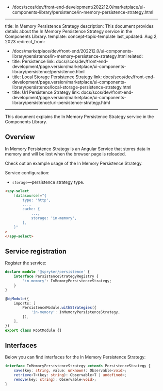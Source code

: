   - /docs/scos/dev/front-end-development/202212.0/marketplace/ui-components-library/persistence/in-memory-persistence-strategy.html
---
title: In Memory Persistence Strategy
description: This document provides details about the In Memory Persistence Strategy service in the Components Library.
template: concept-topic-template
last_updated: Aug 2, 2023
redirect_from:
  - /docs/marketplace/dev/front-end/202212.0/ui-components-library/persistence/in-memory-persistence-strategy.html
related:
  - title: Persistence
    link: docs/scos/dev/front-end-development/page.version/marketplace/ui-components-library/persistence/persistence.html
  - title: Local Storage Persistence Strategy
    link: docs/scos/dev/front-end-development/page.version/marketplace/ui-components-library/persistence/local-storage-persistence-strategy.html
  - title: Url Persistence Strategy
    link: docs/scos/dev/front-end-development/page.version/marketplace/ui-components-library/persistence/url-persistence-strategy.html
---

This document explains the In Memory Persistence Strategy service in the Components Library.

## Overview

In Memory Persistence Strategy is an Angular Service that stores data in memory and will be lost when the browser page is reloaded.

Check out an example usage of the In Memory Persistence Strategy.

Service configuration:

- `storage`—persistence strategy type.  

```html
<spy-select
    [datasource]="{
        type: 'http',
        ...,
        cache: {
            ...,
            storage: 'in-memory',
        },
    }"
>
</spy-select>
```

## Service registration

Register the service:

```ts
declare module '@spryker/persistence' {
    interface PersistenceStrategyRegistry {
        'in-memory': InMemoryPersistenceStrategy;
    }
}

@NgModule({
    imports: [
        PersistenceModule.withStrategies({
            'in-memory': InMemoryPersistenceStrategy,
        }),
    ],
})
export class RootModule {}
```

## Interfaces

Below you can find interfaces for the In Memory Persistence Strategy:

```ts
interface InMemoryPersistenceStrategy extends PersistenceStrategy {
    save(key: string, value: unknown): Observable<void>;
    retrieve<T>(key: string): Observable<T | undefined>;
    remove(key: string): Observable<void>;
}
```
